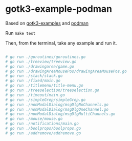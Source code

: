 
# gotk3-example-podman

Based on [gotk3-examples](https://github.com/gotk3/gotk3-examples) and [podman](https://github.com/containers/podman)

Run `make test`

Then, from the terminal, take any example and run it.

```bash

# go run ./goroutines/goroutines.go
# go run ./treeview/treeview.go
# go run ./drawingarea/game.go
# go run ./drawingAreaMousePos/drawingAreaMousePos.go
# go run ./stack/stack.go
# go run ./fixed/main.go
# go run ./titlemenu/title-menu.go
# go run ./treeselection/treeselection.go
# go run ./timeout/main.go
# go run ./simpleGrep/simpleGrep.go
# go run ./nonModalDialog/msgDlgNoChannels.go
# go run ./nonModalDialog/msgDlgOneChannel.go
# go run ./nonModalDialog/msgDlgMultiChannels.go
# go run ./mouse/mouse.go
# go run ./notifications/main.go
# go run ./boolprops/boolprops.go
# go run ./addremove/addremove.go

```
